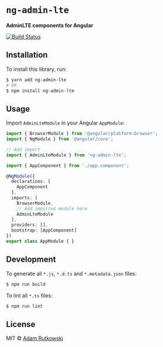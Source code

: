 # `ng-admin-lte`
**AdminLTE components for Angular**

[![Build Status](https://travis-ci.org/arutkowski00/ng-admin-lte.svg)](https://travis-ci.org/arutkowski00/ng-admin-lte)

## Installation

To install this library, run:

```bash
$ yarn add ng-admin-lte
# OR
$ npm install ng-admin-lte
```

## Usage

Import `AdminLteModule` in your Angular `AppModule`:

```typescript
import { BrowserModule } from '@angular/platform-browser';
import { NgModule } from '@angular/core';

// Add import
import { AdminLteModule } from 'ng-admin-lte';

import { AppComponent } from './app.component';

@NgModule({
  declarations: [
    AppComponent
  ],
  imports: [
    BrowserModule,
    // Add imported module here
    AdminLteModule
  ],
  providers: [],
  bootstrap: [AppComponent]
})
export class AppModule { }
```

## Development

To generate all `*.js`, `*.d.ts` and `*.metadata.json` files:

```bash
$ npm run build
```

To lint all `*.ts` files:

```bash
$ npm run lint
```

## License

MIT © [Adam Rutkowski](mailto:a_rutkowski@outlook.com)
